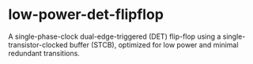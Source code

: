 # low-power-det-flipflop
A single-phase-clock dual-edge-triggered (DET) flip-flop using a single-transistor-clocked buffer (STCB), optimized for low power and minimal redundant transitions.
